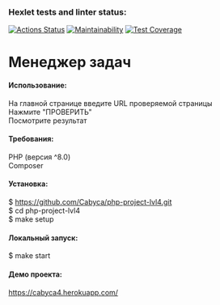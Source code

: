 ### Hexlet tests and linter status:
[![Actions Status](https://github.com/Cabyca/php-project-lvl4/workflows/hexlet-check/badge.svg)](https://github.com/Cabyca/php-project-lvl4/actions)
[![Maintainability](https://api.codeclimate.com/v1/badges/dfec53b2cd2f99625c20/maintainability)](https://codeclimate.com/github/Cabyca/php-project-lvl4/maintainability)
[![Test Coverage](https://api.codeclimate.com/v1/badges/dfec53b2cd2f99625c20/test_coverage)](https://codeclimate.com/github/Cabyca/php-project-lvl4/test_coverage)


# Менеджер задач


#### Использование:
На главной странице введите URL проверяемой страницы  
Нажмите "ПРОВЕРИТЬ"  
Посмотрите результат


#### Требования:
PHP (версия ^8.0)  
Composer

#### Установка:
$ https://github.com/Cabyca/php-project-lvl4.git  
$ cd php-project-lvl4  
$ make setup

#### Локальный запуск:
$ make start

#### Демо проекта:
https://cabyca4.herokuapp.com/
